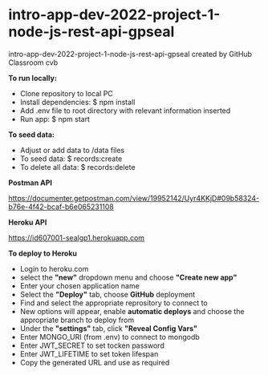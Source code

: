 # intro-app-dev-2022-project-1-node-js-rest-api-gpseal

intro-app-dev-2022-project-1-node-js-rest-api-gpseal created by GitHub Classroom
cvb

****To run locally:****
- Clone repository to local PC
- Install dependencies: $ npm install
- Add .env file to root directory with relevant information inserted
- Run app: $ npm start



**To seed data:**
- Adjust or add data to /data files
- To seed data: $ records:create
- To delete all data: $ records:delete



**Postman API**

https://documenter.getpostman.com/view/19952142/Uyr4KKjD#09b58324-b76e-4f42-bcaf-b6e065231108


**Heroku API**

https://id607001-sealgp1.herokuapp.com

**To deploy to Heroku**
- Login to heroku.com
- select the **"new"** dropdown menu and choose **"Create new app"**
- Enter your chosen application name
- Select the **"Deploy"** tab, choose **GitHub** deployment
- Find and select the appropriate reprository to connect to
- New options will appear, enable **automatic deploys** and choose the appropriate branch to deploy from
- Under the **"settings"** tab, click **"Reveal Config Vars"**
- Enter MONGO_URI (from .env) to connect to mongodb
- Enter JWT_SECRET to set tocken password
- Enter JWT_LIFETIME to set token lifespan
- Copy the generated URL and use as required
